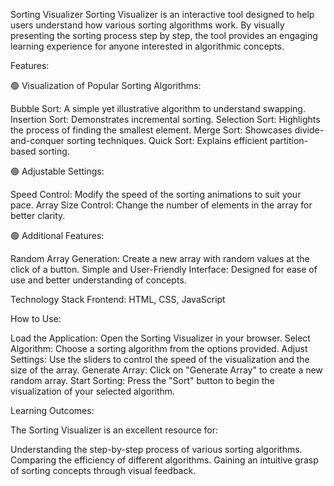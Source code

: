 Sorting Visualizer
Sorting Visualizer is an interactive tool designed to help users understand how various sorting algorithms work. By visually presenting the sorting process step by step, the tool provides an engaging learning experience for anyone interested in algorithmic concepts.

Features:

🟢 Visualization of Popular Sorting Algorithms:

Bubble Sort: A simple yet illustrative algorithm to understand swapping.
Insertion Sort: Demonstrates incremental sorting.
Selection Sort: Highlights the process of finding the smallest element.
Merge Sort: Showcases divide-and-conquer sorting techniques.
Quick Sort: Explains efficient partition-based sorting.

🟢 Adjustable Settings:

Speed Control: Modify the speed of the sorting animations to suit your pace.
Array Size Control: Change the number of elements in the array for better clarity.

🟢 Additional Features:

Random Array Generation: Create a new array with random values at the click of a button.
Simple and User-Friendly Interface: Designed for ease of use and better understanding of concepts.

Technology Stack
Frontend: HTML, CSS, JavaScript

How to Use:

Load the Application: Open the Sorting Visualizer in your browser.
Select Algorithm: Choose a sorting algorithm from the options provided.
Adjust Settings: Use the sliders to control the speed of the visualization and the size of the array.
Generate Array: Click on "Generate Array" to create a new random array.
Start Sorting: Press the "Sort" button to begin the visualization of your selected algorithm.

Learning Outcomes:

The Sorting Visualizer is an excellent resource for:

Understanding the step-by-step process of various sorting algorithms.
Comparing the efficiency of different algorithms.
Gaining an intuitive grasp of sorting concepts through visual feedback.
